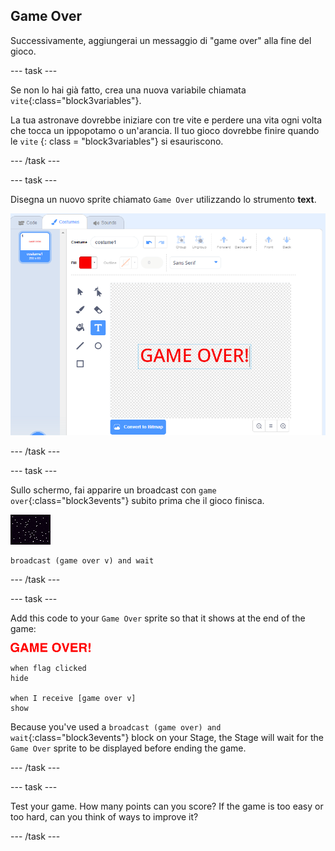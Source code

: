 ## Game Over

Successivamente, aggiungerai un messaggio di "game over" alla fine del gioco.

\--- task \---

Se non lo hai già fatto, crea una nuova variabile chiamata `vite`{:class="block3variables"}.

La tua astronave dovrebbe iniziare con tre vite e perdere una vita ogni volta che tocca un ippopotamo o un'arancia. Il tuo gioco dovrebbe finire quando le `vite` {: class = "block3variables"} si esauriscono.

\--- /task \---

\--- task \---

Disegna un nuovo sprite chiamato `Game Over` utilizzando lo strumento **text**.

![schermata](images/invaders-game-over.png)

\--- /task \---

\--- task \---

Sullo schermo, fai apparire un broadcast con `game over`{:class="block3events"} subito prima che il gioco finisca.

![sprite gameover](images/stage-sprite.png)

```blocks3
broadcast (game over v) and wait
```

\--- /task \---

\--- task \---

Add this code to your `Game Over` sprite so that it shows at the end of the game:

![gameover sprite](images/gameover-sprite.png)

```blocks3
when flag clicked
hide

when I receive [game over v]
show
```

Because you've used a `broadcast (game over) and wait`{:class="block3events"} block on your Stage, the Stage will wait for the `Game Over` sprite to be displayed before ending the game.

\--- /task \---

\--- task \---

Test your game. How many points can you score? If the game is too easy or too hard, can you think of ways to improve it?

\--- /task \---